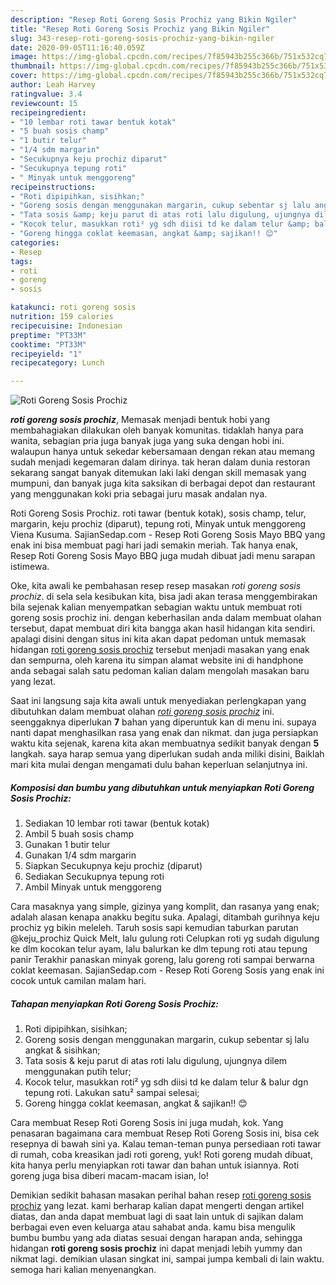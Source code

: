 ```yaml
---
description: "Resep Roti Goreng Sosis Prochiz yang Bikin Ngiler"
title: "Resep Roti Goreng Sosis Prochiz yang Bikin Ngiler"
slug: 343-resep-roti-goreng-sosis-prochiz-yang-bikin-ngiler
date: 2020-09-05T11:16:40.059Z
image: https://img-global.cpcdn.com/recipes/7f85943b255c366b/751x532cq70/roti-goreng-sosis-prochiz-foto-resep-utama.jpg
thumbnail: https://img-global.cpcdn.com/recipes/7f85943b255c366b/751x532cq70/roti-goreng-sosis-prochiz-foto-resep-utama.jpg
cover: https://img-global.cpcdn.com/recipes/7f85943b255c366b/751x532cq70/roti-goreng-sosis-prochiz-foto-resep-utama.jpg
author: Leah Harvey
ratingvalue: 3.4
reviewcount: 15
recipeingredient:
- "10 lembar roti tawar bentuk kotak"
- "5 buah sosis champ"
- "1 butir telur"
- "1/4 sdm margarin"
- "Secukupnya keju prochiz diparut"
- "Secukupnya tepung roti"
- " Minyak untuk menggoreng"
recipeinstructions:
- "Roti dipipihkan, sisihkan;"
- "Goreng sosis dengan menggunakan margarin, cukup sebentar sj lalu angkat &amp; sisihkan;"
- "Tata sosis &amp; keju parut di atas roti lalu digulung, ujungnya dilem menggunakan putih telur;"
- "Kocok telur, masukkan roti² yg sdh diisi td ke dalam telur &amp; balur dgn tepung roti. Lakukan satu² sampai selesai;"
- "Goreng hingga coklat keemasan, angkat &amp; sajikan!! 😊"
categories:
- Resep
tags:
- roti
- goreng
- sosis

katakunci: roti goreng sosis 
nutrition: 159 calories
recipecuisine: Indonesian
preptime: "PT33M"
cooktime: "PT33M"
recipeyield: "1"
recipecategory: Lunch

---
```



![Roti Goreng Sosis Prochiz](https://img-global.cpcdn.com/recipes/7f85943b255c366b/751x532cq70/roti-goreng-sosis-prochiz-foto-resep-utama.jpg)

<b><i>roti goreng sosis prochiz</i></b>, Memasak menjadi bentuk hobi yang membahagiakan dilakukan oleh banyak komunitas. tidaklah hanya para wanita, sebagian pria juga banyak juga yang suka dengan hobi ini. walaupun hanya untuk sekedar kebersamaan dengan rekan atau memang sudah menjadi kegemaran dalam dirinya. tak heran dalam dunia restoran sekarang sangat banyak ditemukan laki laki dengan skill memasak yang mumpuni, dan banyak juga kita saksikan di berbagai depot dan restaurant yang menggunakan koki pria sebagai juru masak andalan nya.

Roti Goreng Sosis Prochiz. roti tawar (bentuk kotak), sosis champ, telur, margarin, keju prochiz (diparut), tepung roti, Minyak untuk menggoreng Viena Kusuma. SajianSedap.com - Resep Roti Goreng Sosis Mayo BBQ yang enak ini bisa membuat pagi hari jadi semakin meriah. Tak hanya enak, Resep Roti Goreng Sosis Mayo BBQ juga mudah dibuat jadi menu sarapan istimewa.

Oke, kita awali ke pembahasan resep resep masakan <i>roti goreng sosis prochiz</i>. di sela sela kesibukan kita, bisa jadi akan terasa menggembirakan bila sejenak kalian menyempatkan sebagian waktu untuk membuat roti goreng sosis prochiz ini. dengan keberhasilan anda dalam membuat olahan tersebut, dapat membuat diri kita bangga akan hasil hidangan kita sendiri. apalagi disini dengan situs ini kita akan dapat pedoman untuk memasak hidangan <u>roti goreng sosis prochiz</u> tersebut menjadi masakan yang enak dan sempurna, oleh karena itu simpan alamat website ini di handphone anda sebagai salah satu pedoman kalian dalam mengolah masakan baru yang lezat.


Saat ini langsung saja kita awali untuk menyediakan perlengkapan yang dibutuhkan dalam membuat olahan <u><i>roti goreng sosis prochiz</i></u> ini. seenggaknya diperlukan <b>7</b> bahan yang diperuntuk kan di menu ini. supaya nanti dapat menghasilkan rasa yang enak dan nikmat. dan juga persiapkan waktu kita sejenak, karena kita akan membuatnya sedikit banyak dengan <b>5</b> langkah. saya harap semua yang diperlukan sudah anda miliki disini, Baiklah mari kita mulai dengan mengamati dulu bahan keperluan selanjutnya ini.

<!--inarticleads1-->

##### Komposisi dan bumbu yang dibutuhkan untuk menyiapkan Roti Goreng Sosis Prochiz:

1. Sediakan 10 lembar roti tawar (bentuk kotak)
1. Ambil 5 buah sosis champ
1. Gunakan 1 butir telur
1. Gunakan 1/4 sdm margarin
1. Siapkan Secukupnya keju prochiz (diparut)
1. Sediakan Secukupnya tepung roti
1. Ambil  Minyak untuk menggoreng


Cara masaknya yang simple, gizinya yang komplit, dan rasanya yang enak; adalah alasan kenapa anakku begitu suka. Apalagi, ditambah gurihnya keju prochiz yg bikin meleleh. Taruh sosis sapi kemudian taburkan parutan @keju_prochiz Quick Melt, lalu gulung roti Celupkan roti yg sudah digulung ke dlm kocokan telur ayam, lalu balurkan ke dlm tepung roti atau tepung panir Terakhir panaskan minyak goreng, lalu goreng roti sampai berwarna coklat keemasan. SajianSedap.com - Resep Roti Goreng Sosis yang enak ini cocok untuk camilan malam hari. 

<!--inarticleads2-->

##### Tahapan menyiapkan Roti Goreng Sosis Prochiz:

1. Roti dipipihkan, sisihkan;
1. Goreng sosis dengan menggunakan margarin, cukup sebentar sj lalu angkat &amp; sisihkan;
1. Tata sosis &amp; keju parut di atas roti lalu digulung, ujungnya dilem menggunakan putih telur;
1. Kocok telur, masukkan roti² yg sdh diisi td ke dalam telur &amp; balur dgn tepung roti. Lakukan satu² sampai selesai;
1. Goreng hingga coklat keemasan, angkat &amp; sajikan!! 😊


Cara membuat Resep Roti Goreng Sosis ini juga mudah, kok. Yang penasaran bagaimana cara membuat Resep Roti Goreng Sosis ini, bisa cek resepnya di bawah sini ya. Kalau teman-teman punya persediaan roti tawar di rumah, coba kreasikan jadi roti goreng, yuk! Roti goreng mudah dibuat, kita hanya perlu menyiapkan roti tawar dan bahan untuk isiannya. Roti goreng juga bisa diberi macam-macam isian, lo! 

Demikian sedikit bahasan masakan perihal bahan resep <u>roti goreng sosis prochiz</u> yang lezat. kami berharap kalian dapat mengerti dengan artikel diatas, dan anda dapat membuat lagi di saat lain untuk di sajikan dalam berbagai even even keluarga atau sahabat anda. kamu bisa mengulik bumbu bumbu yang ada diatas sesuai dengan harapan anda, sehingga hidangan <b>roti goreng sosis prochiz</b> ini dapat menjadi lebih yummy dan nikmat lagi. demikian ulasan singkat ini, sampai jumpa kembali di lain waktu. semoga hari kalian menyenangkan.

